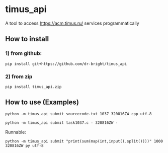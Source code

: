 # timus_api
A tool to access https://acm.timus.ru/ services programmatically

## How to install
### 1) from github:
`pip install git+https://github.com/dr-bright/timus_api`
### 2) from zip
`pip install timus_api.zip`

## How to use (Examples)
```
python -m timus_api submit sourcecode.txt 1037 320816ZW cpp utf-8
```
```
python -m timus_api submit task1037.c - 320816ZW -
```
Runnable:
```
python -m timus_api submit "print(sum(map(int,input().split())))" 1000 320816ZW py utf-8
```